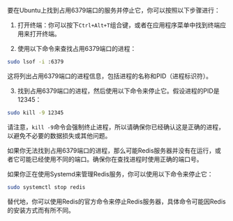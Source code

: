 要在Ubuntu上找到占用6379端口的服务并停止它，你可以按照以下步骤进行：

1. 打开终端：你可以按下`Ctrl+Alt+T`组合键，或者在应用程序菜单中找到终端应用来打开终端。

2. 使用以下命令来查找占用6379端口的进程：

```bash
sudo lsof -i :6379
```

这将列出占用6379端口的进程信息，包括进程的名称和PID（进程标识符）。

3. 找到占用6379端口的进程，然后使用以下命令来停止它。假设进程的PID是12345：

```bash
sudo kill -9 12345
```

请注意，`kill -9`命令会强制终止进程，所以请确保你已经确认这是正确的进程，以避免不必要的数据损失或其他问题。

如果你无法找到占用6379端口的进程，那么可能Redis服务器并没有在运行，或者它可能已经使用不同的端口。确保你在查找进程时使用正确的端口号。

如果你正在使用Systemd来管理Redis服务，你可以使用以下命令来停止它：

```bash
sudo systemctl stop redis
```

替代地，你可以使用Redis的官方命令来停止Redis服务器，具体命令可能因Redis的安装方式而有所不同。
